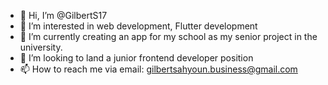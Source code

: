 - 👋 Hi, I’m @GilbertS17
- 👀 I’m interested in web development, Flutter development
- 🌱 I’m currently creating an app for my school as my senior project in the university.
- 💞️ I’m looking to land a junior frontend developer position
- 📫 How to reach me via email: gilbertsahyoun.business@gmail.com
